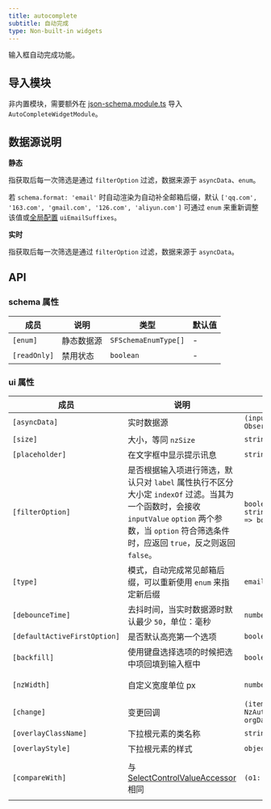 ```yaml
---
title: autocomplete
subtitle: 自动完成
type: Non-built-in widgets
---
```


输入框自动完成功能。

## 导入模块

非内置模块，需要额外在 [json-schema.module.ts](https://github.com/ng-alain/ng-alain/blob/master/src/app/shared/json-schema/json-schema.module.ts#L11) 导入 `AutoCompleteWidgetModule`。

## 数据源说明

**静态**

指获取后每一次筛选是通过 `filterOption` 过滤，数据来源于 `asyncData`、`enum`。

若 `schema.format: 'email'` 时自动渲染为自动补全邮箱后缀，默认 `['qq.com', '163.com', 'gmail.com', '126.com', 'aliyun.com']` 可通过 `enum` 来重新调整该值或[全局配置](/docs/global-config) `uiEmailSuffixes`。

**实时**

指获取后每一次筛选是通过 `filterOption` 过滤，数据来源于 `asyncData`。

## API

### schema 属性

| 成员 | 说明 | 类型 | 默认值 |
|----|----|----|-----|
| `[enum]` | 静态数据源 | `SFSchemaEnumType[]` | - |
| `[readOnly]` | 禁用状态 | `boolean` | - |

### ui 属性

| 成员 | 说明 | 类型 | 默认值 |
|----|----|----|-----|
| `[asyncData]` | 实时数据源 | `(input: string) => Observable<SFSchemaEnumType[]>` | - |
| `[size]` | 大小，等同 `nzSize` | `string` | - |
| `[placeholder]` | 在文字框中显示提示讯息 | `string` | - |
| `[filterOption]` | 是否根据输入项进行筛选，默认只对 `label` 属性执行不区分大小定 `indexOf` 过滤。当其为一个函数时，会接收 `inputValue` `option` 两个参数，当 `option` 符合筛选条件时，应返回 `true`，反之则返回 `false`。 | `boolean or (inputValue: string, option: SFSchemaEnum) => boolean` | `true` |
| `[type]` | 模式，自动完成常见邮箱后缀，可以重新使用 `enum` 来指定新后缀 | `email` | - |
| `[debounceTime]` | 去抖时间，当实时数据源时默认最少 `50`，单位：毫秒 | `number` | `0` |
| `[defaultActiveFirstOption]` | 是否默认高亮第一个选项 | `boolean` | `true` |
| `[backfill]` | 使用键盘选择选项的时候把选中项回填到输入框中 | `boolean` | `false` |
| `[nzWidth]` | 自定义宽度单位 px | `number` | 触发元素宽度 |
| `[change]` | 变更回调 | `(item: NzAutocompleteOptionComponent, orgData: SFSchemaEnum) => void` | - |
| `[overlayClassName]` | 下拉根元素的类名称 | `string` | - |
| `[overlayStyle]` | 下拉根元素的样式 | `object` | - |
| `[compareWith]` | 与 [SelectControlValueAccessor](https://angular.io/api/forms/SelectControlValueAccessor#caveat-option-selection) 相同 | `(o1: any, o2: any) => boolean` | `(o1: any, o2: any) => o1===o2` |
